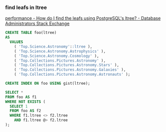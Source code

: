 ### find leafs in ltree 


[performance - How do I find the leafs using PostgreSQL's ltree? - Database Administrators Stack Exchange](https://dba.stackexchange.com/questions/175016/how-do-i-find-the-leafs-using-postgresqls-ltree "performance - How do I find the leafs using PostgreSQL's ltree? - Database Administrators Stack Exchange")




```sql
CREATE TABLE foo(ltree)
AS
  VALUES
    ( 'Top.Science.Astronomy'::ltree ),
    ( 'Top.Science.Astronomy.Astrophysics' ),
    ( 'Top.Science.Astronomy.Cosmology' ),
    ( 'Top.Collections.Pictures.Astronomy' ),
    ( 'Top.Collections.Pictures.Astronomy.Stars' ),
    ( 'Top.Collections.Pictures.Astronomy.Galaxies' ),
    ( 'Top.Collections.Pictures.Astronomy.Astronauts' );

CREATE INDEX ON foo USING gist(ltree);

SELECT *
FROM foo AS f1
WHERE NOT EXISTS (
  SELECT 1
  FROM foo AS f2
  WHERE f1.ltree <> f2.ltree
    AND f1.ltree @> f2.ltree
);
```
